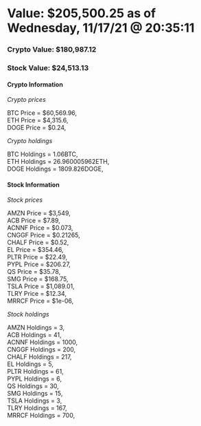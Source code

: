 # Value: $205,500.25 as of Wednesday, 11/17/21 @ 20:35:11 

### Crypto Value: $180,987.12

### Stock Value: $24,513.13

#### Crypto Information 
*Crypto prices* 

BTC Price = $60,569.96,  
ETH Price = $4,315.6,  
DOGE Price = $0.24,  


*Crypto holdings* 

BTC Holdings = 1.06BTC,  
ETH Holdings = 26.960005962ETH,  
DOGE Holdings = 1809.826DOGE,  


#### Stock Information 

*Stock prices* 

AMZN Price = $3,549,  
ACB Price = $7.89,  
ACNNF Price = $0.073,  
CNGGF Price = $0.21265,  
CHALF Price = $0.52,  
EL Price = $354.46,  
PLTR Price = $22.49,  
PYPL Price = $206.27,  
QS Price = $35.78,  
SMG Price = $168.75,  
TSLA Price = $1,089.01,  
TLRY Price = $12.34,  
MRRCF Price = $1e-06,  


*Stock holdings* 

AMZN Holdings = 3,  
ACB Holdings = 41,  
ACNNF Holdings = 1000,  
CNGGF Holdings = 200,  
CHALF Holdings = 217,  
EL Holdings = 5,  
PLTR Holdings = 61,  
PYPL Holdings = 6,  
QS Holdings = 30,  
SMG Holdings = 15,  
TSLA Holdings = 3,  
TLRY Holdings = 167,  
MRRCF Holdings = 700,  


